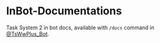 # InBot-Documentations

Task System 2 in bot docs, available with `/docs` command in [@TsWwPlus_Bot](https://t.me/TsWwPlus_Bot).
